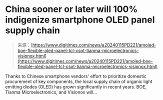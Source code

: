 <!--yml
category: 未分类
date: 2024-05-27 14:48:14
-->

# China sooner or later will 100% indigenize smartphone OLED panel supply chain

> 来源：[https://www.digitimes.com/news/a20240115PD221/amoled-boe-flexible-oled-panel-tcl-csot-tianma-microelectronics-visionox.html](https://www.digitimes.com/news/a20240115PD221/amoled-boe-flexible-oled-panel-tcl-csot-tianma-microelectronics-visionox.html)

Thanks to Chinese smartphone vendors' effort to prioritize domestic procurement of key components, the local supply chain of organic light emitting diodes (OLED) has grown significantly in recent years. BOE, Tianma Microelectronics, and Visionox will...